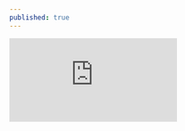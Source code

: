 ```yaml
---
published: true
---
```


<iframe frameborder="0" src="https://v.qq.com/txp/iframe/player.html?vid=l01425u2igw" allowFullScreen="true"></iframe>
